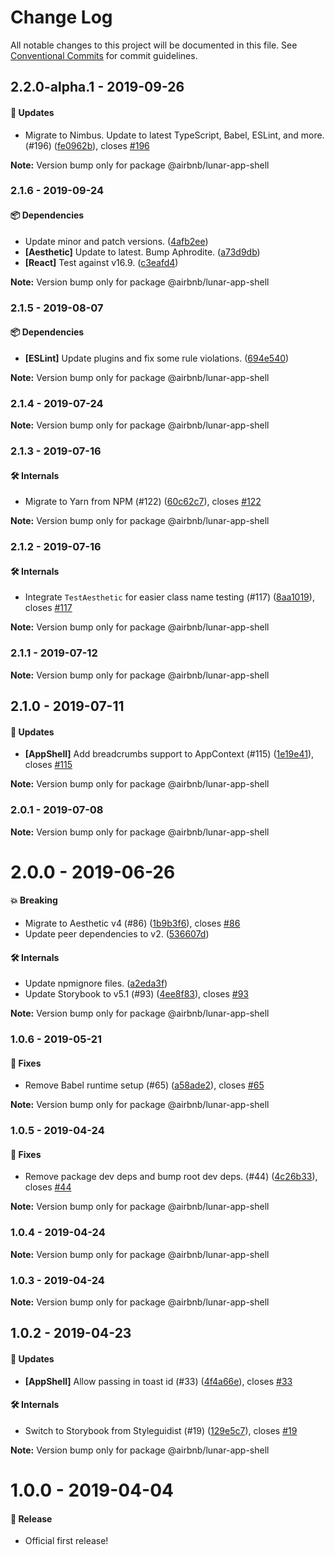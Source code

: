 # Change Log

All notable changes to this project will be documented in this file.
See [Conventional Commits](https://conventionalcommits.org) for commit guidelines.

## 2.2.0-alpha.1 - 2019-09-26

#### 🚀 Updates

- Migrate to Nimbus. Update to latest TypeScript, Babel, ESLint, and more. (#196) ([fe0962b](https://github.com/airbnb/lunar/tree/master/packages/app-shell/commit/fe0962b)), closes [#196](https://github.com/airbnb/lunar/tree/master/packages/app-shell/issues/196)

**Note:** Version bump only for package @airbnb/lunar-app-shell





### 2.1.6 - 2019-09-24

#### 📦 Dependencies

- Update minor and patch versions. ([4afb2ee](https://github.com/airbnb/lunar/tree/master/packages/app-shell/commit/4afb2ee))
- **[Aesthetic]** Update to latest. Bump Aphrodite. ([a73d9db](https://github.com/airbnb/lunar/tree/master/packages/app-shell/commit/a73d9db))
- **[React]** Test against v16.9. ([c3eafd4](https://github.com/airbnb/lunar/tree/master/packages/app-shell/commit/c3eafd4))

**Note:** Version bump only for package @airbnb/lunar-app-shell





### 2.1.5 - 2019-08-07

#### 📦 Dependencies

- **[ESLint]** Update plugins and fix some rule violations. ([694e540](https://github.com/airbnb/lunar/tree/master/packages/app-shell/commit/694e540))

**Note:** Version bump only for package @airbnb/lunar-app-shell





### 2.1.4 - 2019-07-24

**Note:** Version bump only for package @airbnb/lunar-app-shell





### 2.1.3 - 2019-07-16

#### 🛠 Internals

- Migrate to Yarn from NPM (#122) ([60c62c7](https://github.com/airbnb/lunar/tree/master/packages/app-shell/commit/60c62c7)), closes [#122](https://github.com/airbnb/lunar/tree/master/packages/app-shell/issues/122)

**Note:** Version bump only for package @airbnb/lunar-app-shell





### 2.1.2 - 2019-07-16

#### 🛠 Internals

- Integrate `TestAesthetic` for easier class name testing (#117) ([8aa1019](https://github.com/airbnb/lunar/tree/master/packages/app-shell/commit/8aa1019)), closes [#117](https://github.com/airbnb/lunar/tree/master/packages/app-shell/issues/117)

**Note:** Version bump only for package @airbnb/lunar-app-shell





### 2.1.1 - 2019-07-12

**Note:** Version bump only for package @airbnb/lunar-app-shell





## 2.1.0 - 2019-07-11

#### 🚀 Updates

- **[AppShell]** Add breadcrumbs support to AppContext (#115) ([1e19e41](https://github.com/airbnb/lunar/tree/master/packages/app-shell/commit/1e19e41)), closes [#115](https://github.com/airbnb/lunar/tree/master/packages/app-shell/issues/115)

**Note:** Version bump only for package @airbnb/lunar-app-shell





### 2.0.1 - 2019-07-08

**Note:** Version bump only for package @airbnb/lunar-app-shell





# 2.0.0 - 2019-06-26

#### 💥 Breaking

- Migrate to Aesthetic v4 (#86) ([1b9b3f6](https://github.com/airbnb/lunar/tree/master/packages/app-shell/commit/1b9b3f6)), closes [#86](https://github.com/airbnb/lunar/tree/master/packages/app-shell/issues/86)
- Update peer dependencies to v2. ([536607d](https://github.com/airbnb/lunar/tree/master/packages/app-shell/commit/536607d))

#### 🛠 Internals

- Update npmignore files. ([a2eda3f](https://github.com/airbnb/lunar/tree/master/packages/app-shell/commit/a2eda3f))
- Update Storybook to v5.1 (#93) ([4ee8f83](https://github.com/airbnb/lunar/tree/master/packages/app-shell/commit/4ee8f83)), closes [#93](https://github.com/airbnb/lunar/tree/master/packages/app-shell/issues/93)

**Note:** Version bump only for package @airbnb/lunar-app-shell





### 1.0.6 - 2019-05-21

#### 🐞 Fixes

- Remove Babel runtime setup (#65) ([a58ade2](https://github.com/airbnb/lunar/commit/a58ade2)), closes [#65](https://github.com/airbnb/lunar/issues/65)

**Note:** Version bump only for package @airbnb/lunar-app-shell





### 1.0.5 - 2019-04-24

#### 🐞 Fixes

- Remove package dev deps and bump root dev deps. (#44) ([4c26b33](https://github.com/airbnb/lunar/commit/4c26b33)), closes [#44](https://github.com/airbnb/lunar/issues/44)

**Note:** Version bump only for package @airbnb/lunar-app-shell





### 1.0.4 - 2019-04-24

**Note:** Version bump only for package @airbnb/lunar-app-shell





### 1.0.3 - 2019-04-24

**Note:** Version bump only for package @airbnb/lunar-app-shell





## 1.0.2 - 2019-04-23

#### 🚀 Updates

- **[AppShell]** Allow passing in toast id (#33) ([4f4a66e](https://github.com/airbnb/lunar/commit/4f4a66e)), closes [#33](https://github.com/airbnb/lunar/issues/33)

#### 🛠 Internals

- Switch to Storybook from Styleguidist (#19) ([129e5c7](https://github.com/airbnb/lunar/commit/129e5c7)), closes [#19](https://github.com/airbnb/lunar/issues/19)

**Note:** Version bump only for package @airbnb/lunar-app-shell





# 1.0.0 - 2019-04-04

#### 🎉 Release

- Official first release!
